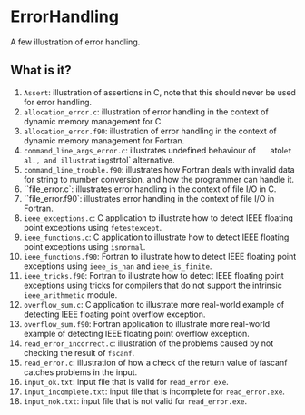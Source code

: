 # ErrorHandling
A few illustration of error handling.

## What is  it?
1. `Assert`: illustration of assertions in C, note that this
    should never be used for error handling.
1. `allocation_error.c`: illustration of error handling in the context
    of dynamic memory management for C.
1. `allocation_error.f90`: illustration of error handling in the context
    of dynamic memory management for Fortran.
1. `command_line_args_error.c`: illustrates undefined behaviour of
`   `atol` et al., and illustrating `strtol` alternative.
1. `command_line_trouble.f90`: illustrates how Fortran deals with
    invalid data for string to number conversion, and how the
    programmer can handle it.
1. ``file_error.c`: illustrates error handling in the context of
    file I/O in C.
1. ``file_error.f90`: illustrates error handling in the context of
    file I/O in Fortran.
1. `ieee_exceptions.c`: C application to illustrate how to detect
    IEEE floating point exceptions using `fetestexcept`.
1. `ieee_functions.c`: C application to illustrate how to detect
    IEEE floating point exceptions using `isnormal`.
1. `ieee_functions.f90`: Fortran to illustrate how to detect
    IEEE floating point exceptions using `ieee_is_nan` and
    `ieee_is_finite`.
1. `ieee_tricks.f90`: Fortran to illustrate how to detect
    IEEE floating point exceptions using tricks for compilers that do
    not support the intrinsic `ieee_arithmetic` module.
1. `overflow_sum.c`: C application to illustrate more real-world
    example of detecting IEEE floating point overflow exception.
1. `overflow_sum.f90`: Fortran application to illustrate more
    real-world example of detecting IEEE floating point overflow
    exception.
1. `read_error_incorrect.c`: illustration of the problems caused by
    not checking the result of `fscanf`.
1. `read_error.c`: illustration of how a check of the return value
    of fascanf catches problems in the input.
1. `input_ok.txt`: input file that is valid for `read_error.exe`.
1. `input_incomplete.txt`: input file that is incomplete for
    `read_error.exe`.
1. `input_nok.txt`: input file that is not valid for `read_error.exe`.
